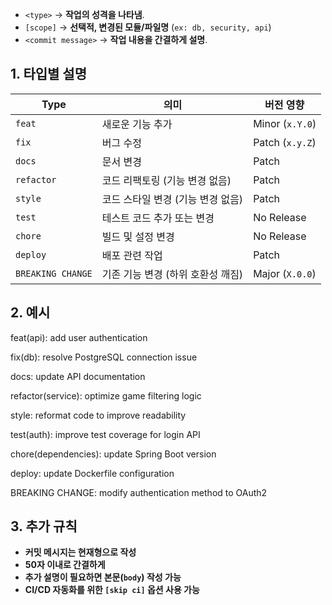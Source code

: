 - `<type>` → **작업의 성격을 나타냄**.
- `[scope]` → **선택적, 변경된 모듈/파일명** (`ex: db, security, api`)
- `<commit message>` → **작업 내용을 간결하게 설명**.

##  1. 타입별 설명
| Type | 의미 | 버전 영향 |
|------|------|----------|
| `feat` | 새로운 기능 추가 | Minor (`x.Y.0`) |
| `fix` | 버그 수정 | Patch (`x.y.Z`) |
| `docs` | 문서 변경 | Patch |
| `refactor` | 코드 리팩토링 (기능 변경 없음) | Patch |
| `style` | 코드 스타일 변경 (기능 변경 없음) | Patch |
| `test` | 테스트 코드 추가 또는 변경 | No Release |
| `chore` | 빌드 및 설정 변경 | No Release |
| `deploy` | 배포 관련 작업 | Patch |
| `BREAKING CHANGE` | 기존 기능 변경 (하위 호환성 깨짐) | Major (`X.0.0`) |

##  2. 예시
feat(api): add user authentication

fix(db): resolve PostgreSQL connection issue

docs: update API documentation

refactor(service): optimize game filtering logic

style: reformat code to improve readability

test(auth): improve test coverage for login API

chore(dependencies): update Spring Boot version

deploy: update Dockerfile configuration

BREAKING CHANGE: modify authentication method to OAuth2

##  3. 추가 규칙
- **커밋 메시지는 현재형으로 작성**
- **50자 이내로 간결하게**
- **추가 설명이 필요하면 본문(`body`) 작성 가능**
- **CI/CD 자동화를 위한 `[skip ci]` 옵션 사용 가능**
